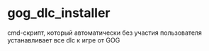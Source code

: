 # gog_dlc_installer
cmd-скрипт, который автоматически без участия пользователя устанавливает все dlc к игре от GOG
